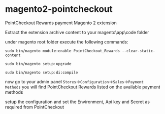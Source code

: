 # magento2-pointcheckout
PointCheckout Rewards payment Magento 2 extension

Extract the extension archive content to your magento\app\code folder 

under magento root folder execute the following commands:

`sudo bin/magento module:enable PointCheckout_Rewards --clear-static-content`

`sudo bin/magento setup:upgrade`

`sudo bin/magento setup:di:compile`

now go to your admin panel `Stores`->`Configuration`->`Sales`->`Payment Methods` you will find PointCheckout Rewards listed on the available payment methods 

setup the configuration and set the Environment, Api key and Secret as required from PointCheckout
